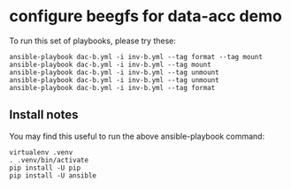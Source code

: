 # configure beegfs for data-acc demo

To run this set of playbooks, please try these:

    ansible-playbook dac-b.yml -i inv-b.yml --tag format --tag mount
    ansible-playbook dac-b.yml -i inv-b.yml --tag mount
    ansible-playbook dac-b.yml -i inv-b.yml --tag unmount
    ansible-playbook dac-b.yml -i inv-b.yml --tag unmount
    ansible-playbook dac-b.yml -i inv-b.yml --tag format

## Install notes

You may find this useful to run the above ansible-playbook command:

    virtualenv .venv
    . .venv/bin/activate
    pip install -U pip
    pip install -U ansible

